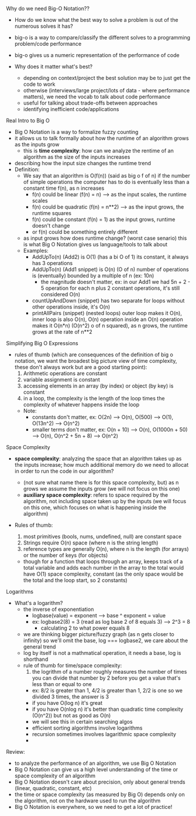 Why do we need Big-O Notation??
  - How do we know what the best way to solve a problem is out of the numerous solves it has?
  - big-o is a way to compare/classify the different solves to a programming problem/code performance
  - big-o gives us a numeric representation of the performance of code
  
  - Why does it matter what's best?
    - depending on context/project the best solution may be to just get the code to work
    - otherwise (interviews/large project/lots of data - where performance matters), we need the vocab to talk about code performance
    - useful for talking about trade-offs between approaches
    - identifying inefficient code/applications

Real Intro to Big O
  - Big O Notation is a way to formalize fuzzy counting
  - it allows us to talk formally about how the runtime of an algorithm grows as the inputs grow
    - this is __time complexity__: how can we analyze the rentime of an algorithm as the size of the inputs increases
  - describing how the input size changes the runtime trend
  - Definition:
    - We say that an algorithm is O(f(n)) (said as big o f of n) if the number of simple operations the computer has to do is eventually less than a constant time f(n), as n increases
      - f(n) could be linear (f(n) = n) --> as the input scales, the runtime scales
      - f(n) could be quadratic (f(n) = n**2) --> as the input grows, the runtime squares
      - f(n) could be constant (f(n) = 1) as the input grows, runtime doesn't change
      - or f(n) could be something entirely different
    - as input grows how does runtime change? (worst case senario) this is what Big O Notation gives us language/tools to talk about
    - Examples:
      - AddUpTo(n) (Add2) is O(1) (has a bi O of 1) its constant, it always has 3 operations
      - AddUpTo(n) (Add1 snippet) is O(n) (O of n) number of operations is (eventually) bounded by a multiple of n (ex: 10n) 
        - the magnitude doesn't matter, ex: in our Add1 we had 5n + 2 - 5 operation for each n plus 2 constant operations, it's still considered O(n)
      - countUpAndDown (snippet) has two separate for loops without other operations inside, it's O(n)
      - printAllPairs (snippet) (nested loops) outer loop makes it O(n), inner loop is also O(n), O(n) operation inside an O(n) operation makes it O(n*n) (O(n^2) o of n squared), as n grows, the runtime grows at the rate of n**2

Simplifying Big O Expressions
- rules of thumb (which are consequences of the definition of big o notation, we want the broadest big picture view of time complexity, these don't always work but are a good starting point):
  1. Arithmetic operations are constant
  2. variable assignment is constant
  3. accessing elements in an array (by index) or object (by key) is constant
  4. in a loop, the complexity is the length of the loop times the complexity of whatever happens inside the loop
    - Note:
      - constants don't matter, ex: O(2n) --> O(n), O(500) --> O(1), O(13n^2) --> O(n^2)
      - smaller terms don't matter, ex: O(n + 10) --> O(n), O(1000n + 50) --> O(n), O(n^2 + 5n + 8) --> O(n^2)

Space Complexity
- __space complexity__: analyzing the space that an algorithm takes up as the inputs increase; how much additional memory do we need to allocat in order to run the code in our algorithm?
  - (not sure what name there is for this space complexity, but) as n grows we assume the inputs grow (we will not focus on this one)
  - __auxiliary space complexity__: refers to space required by the algorithm, not including space taken up by the inputs (we will focus on this one, which focuses on what is happening inside the algorithm)
  
- Rules of thumb:
  1. most primitives (bools, nums, undefined, null) are constant space
  2. Strings require O(n) space (where n is the string length)
  3. reference types are generally O(n), where n is the length (for arrays) or the number of keys (for objects)
   - though for a function that loops through an array, keeps track of a total variable and adds each number in the array to the total would have O(1) space complexity, constant (as the only space would be the total and the loop start, so 2 constants)

Logarithms
  - What's a logarithm?
    -  the inverse of exponentiation
       -  logbase(value) = exponent --> base ^ exponent = value
       -  ex: logbase2(8) = 3 (read as log base 2 of 8 equals 3) --> 2^3 = 8
          -  calculating 2 to what power equals 8
    - we are thinking bigger picture/fuzzy graph (as n gets closer to infinity) so we'll omit the base, log === logbase2, we care about the general trend
    - log by itself is not a mathmatical operation, it needs a base, log is shorthand
    - rule of thumb for time/space complexity:
      1. the logrithm of a number roughly measures the number of times you can divide that number by 2 before you get a value that's less than or equal to one
        - ex: 8/2 is greater than 1, 4/2 is greater than 1, 2/2 is one so we divided 3 times, the answer is 3
        - if you have O(log n) it's great
        - if you have O(nlog n) it's better than quadratic time complexity (O(n^2)) but not as good as O(n) 
        - we will see this in certain searching algos 
        - efficient sorting algorithms involve logarithms
        - recursion sometimes involves lagarithmic space complexity
        - 
Review:
  - to analyze the performance of an algorithm, we use Big O Notation
  - Big O Notation can give us a high level understanding of the time or space complexity of an algorithm
  - Big O Notation doesn't care about precision, only about general trends (linear, quadratic, constant, etc)
  - the time or space complexity (as measured by Big O) depends only on the algorithm, not on the hardware used to run the algorithm
  - Big O Notation is everywhere, so we need to get a lot of practice!